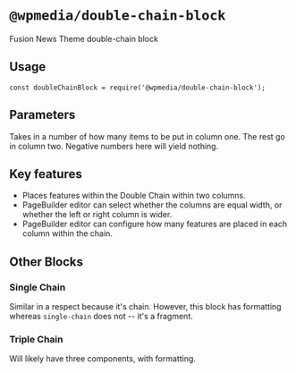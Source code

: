 # `@wpmedia/double-chain-block`

Fusion News Theme double-chain block

## Usage

```
const doubleChainBlock = require('@wpmedia/double-chain-block');
```

## Parameters 

Takes in a number of how many items to be put in column one. The rest go in column two. Negative numbers here will yield nothing.

## Key features

- Places features within the Double Chain within two columns. 
- PageBuilder editor can select whether the columns are equal width, or whether the left or right column is wider. 
- PageBuilder editor can configure how many features are placed in each column within the chain. 

## Other Blocks 

### Single Chain
Similar in a respect because it's chain. However, this block has formatting whereas `single-chain` does not -- it's a fragment. 

### Triple Chain 
Will likely have three components, with formatting.